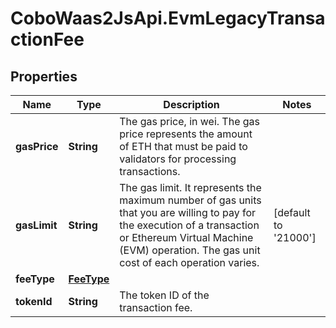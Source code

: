 # CoboWaas2JsApi.EvmLegacyTransactionFee

## Properties

Name | Type | Description | Notes
------------ | ------------- | ------------- | -------------
**gasPrice** | **String** | The gas price, in wei. The gas price represents the amount of ETH that must be paid to validators for processing transactions. | 
**gasLimit** | **String** | The gas limit. It represents the maximum number of gas units that you are willing to pay for the execution of a transaction or Ethereum Virtual Machine (EVM) operation. The gas unit cost of each operation varies. | [default to &#39;21000&#39;]
**feeType** | [**FeeType**](FeeType.md) |  | 
**tokenId** | **String** | The token ID of the transaction fee. | 


